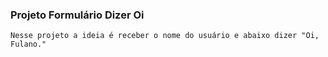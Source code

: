 ### Projeto Formulário Dizer Oi

```
Nesse projeto a ideia é receber o nome do usuário e abaixo dizer "Oi, Fulano."
```